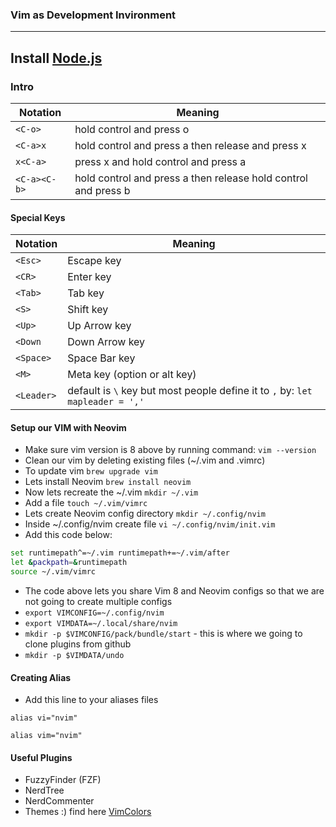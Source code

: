 ### Vim as Development Invironment

---
Install [Node.js](https://nodejs.org/en/download/)
---

### Intro
| Notation |    Meaning   |
|----------|--------------|
| `<C-o>`    | hold control and press o |
| `<C-a>x` | hold control and press a then release and press x |
| `x<C-a>` | press x and hold control and press a |
| `<C-a><C-b>` | hold control and press a then release hold control and press b |

#### Special Keys
| Notation |    Meaning   |
|----------|--------------|
| `<Esc>` | Escape key |
| `<CR>` | Enter key |
| `<Tab>` | Tab key |
| `<S>` | Shift key |
| `<Up>` | Up Arrow key |
| `<Down` | Down Arrow key |
| `<Space>` | Space Bar key |
| `<M>` | Meta key (option or alt key) |
| `<Leader>` | default is `\` key but most people define it to `,` by: `let mapleader = ','` |

#### Setup our VIM with Neovim
- Make sure vim version is 8 above by running command: `vim --version`
- Clean our vim by deleting existing files (~/.vim and .vimrc)
- To update  vim `brew upgrade vim`
- Lets install Neovim `brew install neovim`
- Now lets recreate the ~/.vim `mkdir ~/.vim`
- Add a file `touch ~/.vim/vimrc`
- Lets create Neovim config directory `mkdir ~/.config/nvim`
- Inside ~/.config/nvim create file `vi ~/.config/nvim/init.vim`
- Add this code below:
```bash
set runtimepath^=~/.vim runtimepath+=~/.vim/after
let &packpath=&runtimepath
source ~/.vim/vimrc
```
- The code above lets you share Vim 8 and Neovim configs so that we are not going to create multiple configs
- `export VIMCONFIG=~/.config/nvim`
- `export VIMDATA=~/.local/share/nvim`
- `mkdir -p $VIMCONFIG/pack/bundle/start` - this is where we going to clone plugins from github
- `mkdir -p $VIMDATA/undo`

#### Creating Alias
- Add this line to your aliases files

`alias vi="nvim"`

`alias vim="nvim"`

#### Useful Plugins
- FuzzyFinder (FZF)
- NerdTree
- NerdCommenter
- Themes :) find here [VimColors](https://vimcolors.com/)
